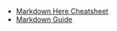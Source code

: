 - [Markdown Here Cheatsheet](https://github.com/adam-p/markdown-here/wiki/Markdown-Here-Cheatsheet)
- [Markdown Guide](https://www.markdownguide.org/)
